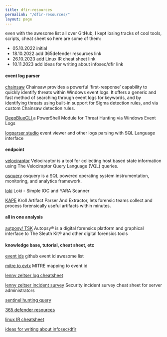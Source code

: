 ```yaml
---
title: dfir-resources
permalink: "/dfir-resources/"
layout: page
---
```


even with the awesome list all over GitHub, I kept losing tracks of cool tools, scripts, cheat sheet so here are some of them:
* 05.10.2022 initial
* 18.10.2022 add 365defender resources link
* 26.10.2023 add Linux IR cheat sheet link
* 10.11.2023 add ideas for writing about infosec/dfir link
 
#### event log parser

[chainsaw](https://github.com/WithSecureLabs/chainsaw)
Chainsaw provides a powerful ‘first-response’ capability to quickly identify threats within Windows event logs. It offers a generic and fast method of searching through event logs for keywords, and by identifying threats using built-in support for Sigma detection rules, and via custom Chainsaw detection rules.

[DeepBlueCLI ](https://github.com/sans-blue-team/DeepBlueCLI)
a PowerShell Module for Threat Hunting via Windows Event Logs

[logparser studio](https://techcommunity.microsoft.com/t5/exchange-team-blog/log-parser-studio-2-0-is-now-available/ba-p/593266)
event viewer and other logs parsing with SQL Language interface
#### endpoint

[velociraptor](https://github.com/Velocidex/velociraptor)
Velociraptor is a tool for collecting host based state information using The Velociraptor Query Language (VQL) queries.

[osquery](https://osquery.io/)
osquery is a SQL powered operating system instrumentation, monitoring, and analytics framework.

[loki](https://github.com/Neo23x0/Loki)
Loki - Simple IOC and YARA Scanner

[KAPE](https://www.kroll.com/en/services/cyber-risk/incident-response-litigation-support/kroll-artifact-parser-extractor-kape)
Kroll Artifact Parser And Extractor, lets forensic teams collect and process forensically useful artifacts within minutes.

#### all in one analysis

[autposy/ TSK](http://www.sleuthkit.org/)
Autopsy® is a digital forensics platform and graphical interface to The Sleuth Kit® and other digital forensics tools

#### knowledge base, tutorial, cheat sheet, etc

[event ids](https://github.com/stuhli/awesome-event-ids)
github event id awesome list

[mitre to evtx](https://github.com/mdecrevoisier/EVTX-to-MITRE-Attack)
MITRE mapping to event id

[lenny zeltser log cheatsheet](https://zeltser.com/media/docs/security-incident-log-review-checklist.pdf)

[lenny zeltser incident survey](https://zeltser.com/media/docs/security-incident-survey-cheat-sheet.pdf)
Security incident survey cheat sheet for server administrators

[sentinel hunting query](https://danielchronlund.com/2022/10/03/sentinel-hunting-query-pack-dcsecurityoperations/)

[365 defender resources](https://techcommunity.microsoft.com/t5/microsoft-365-defender-blog/become-a-microsoft-365-defender-ninja/ba-p/1789376)

[linux IR cheatsheet](https://oxidized-card-5c9.notion.site/Linux-Cheat-Sheet-930a862e57244925a83155a89695db91)

[ideas for writing about infosec/dfir](https://oxidized-card-5c9.notion.site/ideas-for-blog-paper-writings-on-information-security-and-forensic-a8dd1a9eb1fc4ffe9fe47728ec30ddec?pvs=4)
